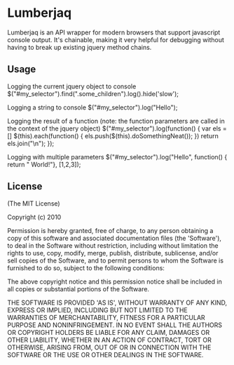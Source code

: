 
# Lumberjaq

Lumberjaq is an API wrapper for modern browsers that support javascript console output. It's chainable, making it very helpful for debugging without having to break up existing jquery method chains.

## Usage

Logging the current jquery object to console
    $("#my_selector").find(".some_children").log().hide('slow');

Logging a string to console
    $("#my_selector").log("Hello");

Logging the result of a function (note: the function parameters are called in the context of the jquery object)
    $("#my_selector").log(function() {
      var els = []
      $(this).each(function() {
        els.push($(this).doSomethingNeat());
      })
      return els.join("\n");
    });

Logging with multiple parameters
    $("#my_selector").log("Hello", function() { return " World!"}, [1,2,3]);

## License

(The MIT License)

Copyright (c) 2010

Permission is hereby granted, free of charge, to any person obtaining
a copy of this software and associated documentation files (the
'Software'), to deal in the Software without restriction, including
without limitation the rights to use, copy, modify, merge, publish,
distribute, sublicense, and/or sell copies of the Software, and to
permit persons to whom the Software is furnished to do so, subject to
the following conditions:

The above copyright notice and this permission notice shall be
included in all copies or substantial portions of the Software.

THE SOFTWARE IS PROVIDED 'AS IS', WITHOUT WARRANTY OF ANY KIND,
EXPRESS OR IMPLIED, INCLUDING BUT NOT LIMITED TO THE WARRANTIES OF
MERCHANTABILITY, FITNESS FOR A PARTICULAR PURPOSE AND NONINFRINGEMENT.
IN NO EVENT SHALL THE AUTHORS OR COPYRIGHT HOLDERS BE LIABLE FOR ANY
CLAIM, DAMAGES OR OTHER LIABILITY, WHETHER IN AN ACTION OF CONTRACT,
TORT OR OTHERWISE, ARISING FROM, OUT OF OR IN CONNECTION WITH THE
SOFTWARE OR THE USE OR OTHER DEALINGS IN THE SOFTWARE.